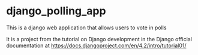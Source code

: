 # django_polling_app
This is a django web application that allows users to vote in polls

It is a project from the tutorial on Django development in the Django official documentation at https://docs.djangoproject.com/en/4.2/intro/tutorial01/
